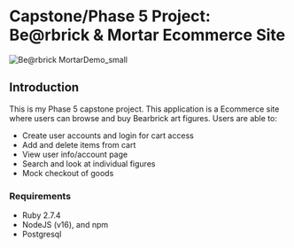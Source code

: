 # Capstone/Phase 5 Project: Be@rbrick & Mortar Ecommerce Site

![Be@rbrick MortarDemo_small](https://user-images.githubusercontent.com/96760206/207226403-f285a2cb-ecce-4241-b10b-97bbc6bb5c92.gif)


## Introduction

This is my Phase 5 capstone project.
This application is a Ecommerce site where users can browse and buy Bearbrick art figures.
Users are able to:
- Create user accounts and login for cart access
- Add and delete items from cart
- View user info/account page
- Search and look at individual figures
- Mock checkout of goods

### Requirements

- Ruby 2.7.4
- NodeJS (v16), and npm
- Postgresql

